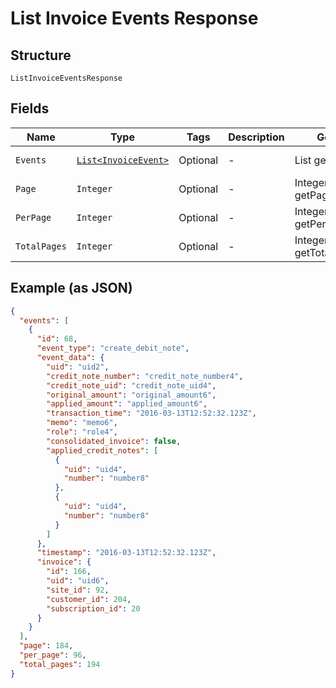 
# List Invoice Events Response

## Structure

`ListInvoiceEventsResponse`

## Fields

| Name | Type | Tags | Description | Getter | Setter |
|  --- | --- | --- | --- | --- | --- |
| `Events` | [`List<InvoiceEvent>`](../../doc/models/invoice-event.md) | Optional | - | List<InvoiceEvent> getEvents() | setEvents(List<InvoiceEvent> events) |
| `Page` | `Integer` | Optional | - | Integer getPage() | setPage(Integer page) |
| `PerPage` | `Integer` | Optional | - | Integer getPerPage() | setPerPage(Integer perPage) |
| `TotalPages` | `Integer` | Optional | - | Integer getTotalPages() | setTotalPages(Integer totalPages) |

## Example (as JSON)

```json
{
  "events": [
    {
      "id": 68,
      "event_type": "create_debit_note",
      "event_data": {
        "uid": "uid2",
        "credit_note_number": "credit_note_number4",
        "credit_note_uid": "credit_note_uid4",
        "original_amount": "original_amount6",
        "applied_amount": "applied_amount6",
        "transaction_time": "2016-03-13T12:52:32.123Z",
        "memo": "memo6",
        "role": "role4",
        "consolidated_invoice": false,
        "applied_credit_notes": [
          {
            "uid": "uid4",
            "number": "number8"
          },
          {
            "uid": "uid4",
            "number": "number8"
          }
        ]
      },
      "timestamp": "2016-03-13T12:52:32.123Z",
      "invoice": {
        "id": 166,
        "uid": "uid6",
        "site_id": 92,
        "customer_id": 204,
        "subscription_id": 20
      }
    }
  ],
  "page": 184,
  "per_page": 96,
  "total_pages": 194
}
```

